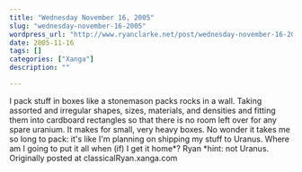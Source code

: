 ```yaml
---
title: "Wednesday November 16, 2005"
slug: "wednesday-november-16-2005"
wordpress_url: "http://www.ryanclarke.net/post/wednesday-november-16-2005/"
date: 2005-11-16
tags: []
categories: ["Xanga"]
description: ""

---
```


I pack stuff in boxes like a stonemason packs rocks in a wall. Taking assorted and irregular shapes, sizes, materials, and densities and fitting them into cardboard rectangles so that there is no room left over for any spare uranium. It makes for small, very heavy boxes. No wonder it takes me so long to pack: it's like I'm planning on shipping my stuff to Uranus.
 Where am I going to put it all when (if) I get it home\*?
 Ryan
 \*hint: not Uranus.
Originally posted at classicalRyan.xanga.com

